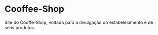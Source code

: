 # Cooffee-Shop
Site do Cooffe-Shop, voltado para a divulgação do estabelecimento e de seus produtos.
